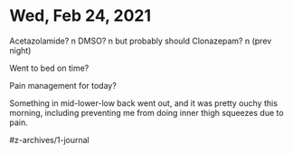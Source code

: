# Wed, Feb 24, 2021
Acetazolamide? n
DMSO? n but probably should
Clonazepam? n
(prev night)

Went to bed on time? 

Pain management for today? 

Something in mid-lower-low back went out, and it was pretty ouchy this morning, including preventing me from doing inner thigh squeezes due to pain. 




#z-archives/1-journal